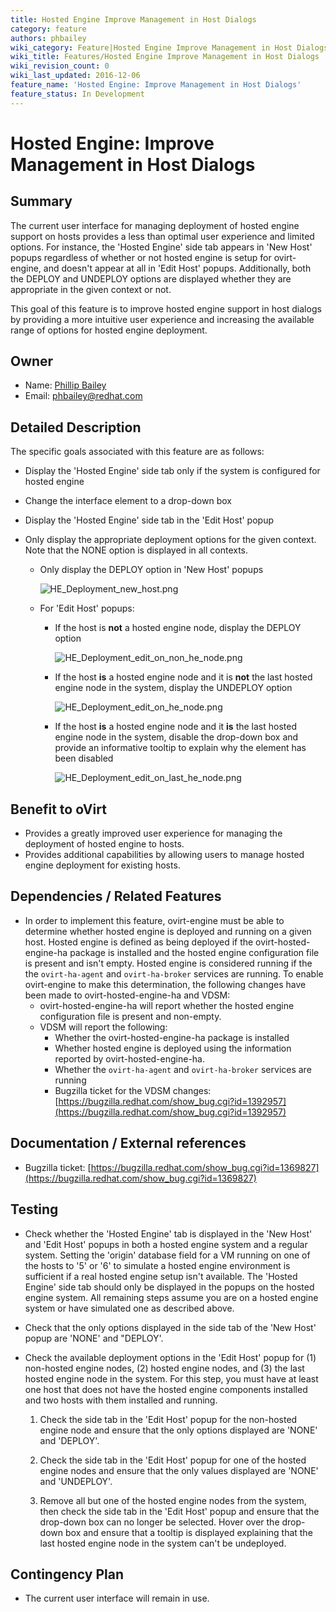```yaml
---
title: Hosted Engine Improve Management in Host Dialogs
category: feature
authors: phbailey
wiki_category: Feature|Hosted Engine Improve Management in Host Dialogs
wiki_title: Features/Hosted Engine Improve Management in Host Dialogs
wiki_revision_count: 0
wiki_last_updated: 2016-12-06
feature_name: 'Hosted Engine: Improve Management in Host Dialogs'
feature_status: In Development
---
```


# Hosted Engine: Improve Management in Host Dialogs

## Summary

The current user interface for managing deployment of hosted engine support on hosts provides a less than optimal user experience and limited options. For instance, the 'Hosted Engine' side tab appears in 'New Host' popups regardless of whether or not hosted engine is setup for ovirt-engine, and doesn't appear at all in 'Edit Host' popups. Additionally, both the DEPLOY and UNDEPLOY options are displayed whether they are appropriate in the given context or not.

This goal of this feature is to improve hosted engine support in host dialogs by providing a more intuitive user experience and increasing the available range of options for hosted engine deployment.

## Owner

*   Name: [Phillip Bailey](https://github.com/pcbailey)
*   Email: <phbailey@redhat.com>

## Detailed Description

The specific goals associated with this feature are as follows:

*   Display the 'Hosted Engine' side tab only if the system is configured for hosted engine

*   Change the interface element to a drop-down box

*   Display the 'Hosted Engine' side tab in the 'Edit Host' popup

*   Only display the appropriate deployment options for the given context. Note that the NONE option is displayed in all contexts.

    *   Only display the DEPLOY option in 'New Host' popups

        ![](/images/wiki/HE_Deployment_new_host.png "HE_Deployment_new_host.png")

    *   For 'Edit Host' popups:

        *   If the host is **not** a hosted engine node, display the DEPLOY option

            ![](/images/wiki/HE_Deployment_edit_on_non_he_node.png "HE_Deployment_edit_on_non_he_node.png")

        *   If the host **is** a hosted engine node and it is **not** the last hosted engine node in the system, display the UNDEPLOY option

            ![](/images/wiki/HE_Deployment_edit_on_he_node.png "HE_Deployment_edit_on_he_node.png")

        *   If the host **is** a hosted engine node and it **is** the last hosted engine node in the system, disable the drop-down box and provide an informative tooltip to explain why the element has been disabled

            ![](/images/wiki/HE_Deployment_edit_on_last_he_node.png "HE_Deployment_edit_on_last_he_node.png")

## Benefit to oVirt

*   Provides a greatly improved user experience for managing the deployment of hosted engine to hosts.
*   Provides additional capabilities by allowing users to manage hosted engine deployment for existing hosts.

## Dependencies / Related Features

*   In order to implement this feature, ovirt-engine must be able to determine whether hosted engine is deployed and running on a given host. Hosted engine is defined as being deployed if the ovirt-hosted-engine-ha package is installed and the hosted engine configuration file is present and isn't empty. Hosted engine is considered running if the the `ovirt-ha-agent` and `ovirt-ha-broker` services are running. To enable ovirt-engine to make this determination, the following changes have been made to ovirt-hosted-engine-ha and VDSM:
    *   ovirt-hosted-engine-ha will report whether the hosted engine configuration file is present and non-empty.
    *   VDSM will report the following:
        *   Whether the ovirt-hosted-engine-ha package is installed
        *   Whether hosted engine is deployed using the information reported by ovirt-hosted-engine-ha.
        *   Whether the `ovirt-ha-agent` and `ovirt-ha-broker` services are running
        *   Bugzilla ticket for the VDSM changes: [https://bugzilla.redhat.com/show_bug.cgi?id=1392957](https://bugzilla.redhat.com/show_bug.cgi?id=1392957)

## Documentation / External references

*   Bugzilla ticket: [https://bugzilla.redhat.com/show_bug.cgi?id=1369827](https://bugzilla.redhat.com/show_bug.cgi?id=1369827)

## Testing

*   Check whether the 'Hosted Engine' tab is displayed in the 'New Host' and 'Edit Host' popups in both a hosted engine system and a regular system. Setting the 'origin' database field for a VM running on one of the hosts to '5' or '6' to simulate a hosted engine environment is sufficient if a real hosted engine setup isn't available. The 'Hosted Engine' side tab should only be displayed in the popups on the hosted engine system. All remaining steps assume you are on a hosted engine system or have simulated one as described above.

*   Check that the only options displayed in the side tab of the 'New Host' popup are 'NONE' and "DEPLOY'.

*   Check the available deployment options in the 'Edit Host' popup for (1) non-hosted engine nodes, (2) hosted engine nodes, and (3) the last hosted engine node in the system. For this step, you must have at least one host that does not have the hosted engine components installed and two hosts with them installed and running.

    1.   Check the side tab in the 'Edit Host' popup for the non-hosted engine node and ensure that the only options displayed are 'NONE' and 'DEPLOY'.

    2.   Check the side tab in the 'Edit Host' popup for one of the hosted engine nodes and ensure that the only values displayed are 'NONE' and 'UNDEPLOY'.

    3.   Remove all but one of the hosted engine nodes from the system, then check the side tab in the 'Edit Host' popup and ensure that the drop-down box can no longer be selected. Hover over the drop-down box and ensure that a tooltip is displayed explaining that the last hosted engine node in the system can't be undeployed.

## Contingency Plan

*   The current user interface will remain in use.
